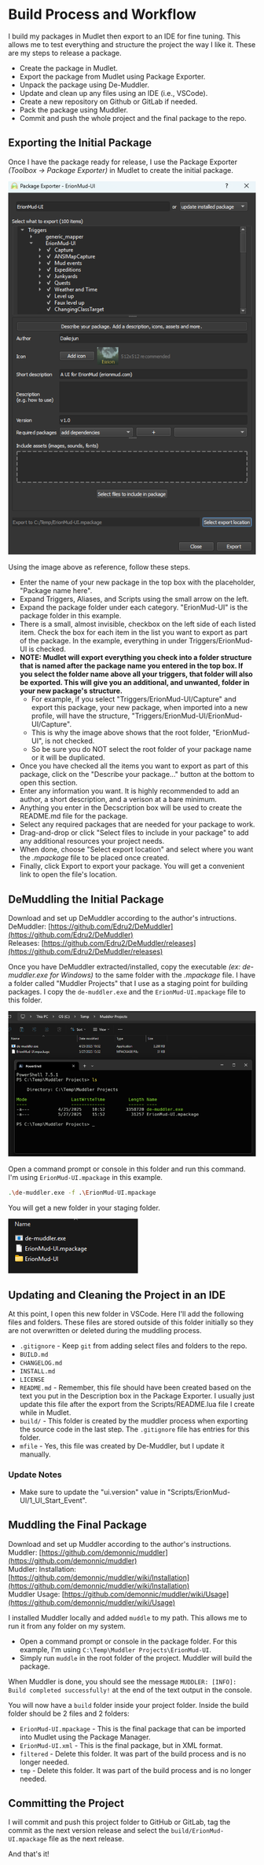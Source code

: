<!-- markdownlint-disable MD033 -->
# Build Process and Workflow

I build my packages in Mudlet then export to an IDE for fine tuning. This allows me to test everything and structure the project the way I like it. These are my steps to release a package.

- Create the package in Mudlet.
- Export the package from Mudlet using Package Exporter.
- Unpack the package using De-Muddler.
- Update and clean up any files using an IDE (i.e., VSCode).
- Create a new repository on Github or GitLab if needed.
- Pack the package using Muddler.
- Commit and push the whole project and the final package to the repo.

## Exporting the Initial Package

Once I have the package ready for release, I use the Package Exporter *(Toolbox -> Package Exporter)* in Mudlet to create the initial package.

<img src="./src/resources/images/build_1.png" alt="build_1" />

Using the image above as reference, follow these steps.

- Enter the name of your new package in the top box with the placeholder, "Package name here".
- Expand Triggers, Aliases, and Scripts using the small arrow on the left.
- Expand the package folder under each category. "ErionMud-UI" is the package folder in this example.
- There is a small, almost invisible, checkbox on the left side of each listed item. Check the box for each item in the list you want to export as part of the package. In the example, everything in under Triggers/ErionMud-UI is checked.
- **NOTE: Mudlet will export everything you check into a folder structure that is named after the package name you entered in the top box. If you select the folder name above all your triggers, that folder will also be exported. This will give you an additional, and unwanted, folder in your new package's structure.**
  - For example, if you select "Triggers/ErionMud-UI/Capture" and export this package, your new package, when imported into a new profile, will have the structure, "Triggers/ErionMud-UI/ErionMud-UI/Capture".
  - This is why the image above shows that the root folder, "ErionMud-UI", is not checked.
  - So be sure you do NOT select the root folder of your package name or it will be duplicated.
- Once you have checked all the items you want to export as part of this package, click on the "Describe your package..." button at the bottom to open this section.
- Enter any information you want. It is highly recommended to add an author, a short description, and a verison at a bare minimum.
- Anything you enter in the Decscription box will be used to create the README.md file for the package.
- Select any required packages that are needed for your package to work.
- Drag-and-drop or click "Select files to include in your package" to add any additional resources your project needs.
- When done, choose "Select export location" and select where you want the *.mpackage* file to be placed once created.
- Finally, click Export to export your package. You will get a convenient link to open the file's location.

## DeMuddling the Initial Package

Download and set up DeMuddler according to the author's intructions.  
DeMuddler: [https://github.com/Edru2/DeMuddler](https://github.com/Edru2/DeMuddler)  
Releases: [https://github.com/Edru2/DeMuddler/releases](https://github.com/Edru2/DeMuddler/releases)  

Once you have DeMuddler extracted/installed, copy the executable *(ex: de-muddler.exe for Windows)* to the same folder with the *.mpackage* file. I have a folder called "Muddler Projects" that I use as a staging point for building packages. I copy the `de-muddler.exe` and the `ErionMud-UI.mpackage` file to this folder.  

<img src="./src/resources/images/build_2.png" alt="build_2" />

Open a command prompt or console in this folder and run this command. I'm using `ErionMud-UI.mpackage` in this example.

```bash
.\de-muddler.exe -f .\ErionMud-UI.mpackage
```

You will get a new folder in your staging folder.

<img src="./src/resources/images/build_3.png" alt="build_3" />

## Updating and Cleaning the Project in an IDE

At this point, I open this new folder in VSCode. Here I'll add the following files and folders. These files are stored outside of this folder initially so they are not overwritten or deleted during the muddling process.

- `.gitignore` - Keep `git` from adding select files and folders to the repo.
- `BUILD.md`
- `CHANGELOG.md`
- `INSTALL.md`
- `LICENSE`
- `README.md` - Remember, this file should have been created based on the text you put in the Description box in the Package Exporter. I usually just update this file after the export from the Scripts/README.lua file I create while in Mudlet.
- `build/` - This folder is created by the muddler process when exporting the source code in the last step. The `.gitignore` file has entries for this folder.
- `mfile` - Yes, this file was created by De-Muddler, but I update it manually.

### Update Notes

- Make sure to update the "ui.version" value in "Scripts/ErionMud-UI/1_UI_Start_Event".

## Muddling the Final Package

Download and set up Muddler according to the author's instructions.  
Muddler: [https://github.com/demonnic/muddler](https://github.com/demonnic/muddler)  
Muddler: Installation: [https://github.com/demonnic/muddler/wiki/Installation](https://github.com/demonnic/muddler/wiki/Installation)  
Muddler Usage: [https://github.com/demonnic/muddler/wiki/Usage](https://github.com/demonnic/muddler/wiki/Usage)  

I installed Muddler locally and added `muddle` to my path. This allows me to run it from any folder on my system.  

- Open a command prompt or console in the package folder. For this example, I'm using `C:\Temp\Muddler Projects\ErionMud-UI`.
- Simply run `muddle` in the root folder of the project. Muddler will build the package.

When Muddler is done, you should see the message `MUDDLER: [INFO]: Build completed successfully!` at the end of the text output in the console.  

You will now have a `build` folder inside your project folder. Inside the build folder should be 2 files and 2 folders:

- `ErionMud-UI.mpackage` - This is the final package that can be imported into Mudlet using the Package Manager.
- `ErionMud-UI.xml` - This is the final package, but in XML format.
- `filtered` - Delete this folder. It was part of the build process and is no longer needed.
- `tmp` - Delete this folder. It was part of the build process and is no longer needed.

## Committing the Project

I will commit and push this project folder to GitHub or GitLab, tag the commit as the next version release and select the `build/ErionMud-UI.mpackage` file as the next release.

And that's it!
